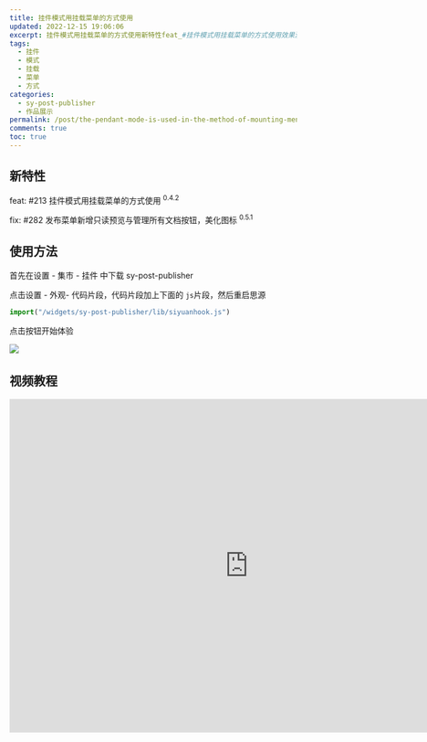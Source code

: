 ```yaml
---
title: 挂件模式用挂载菜单的方式使用
updated: 2022-12-15 19:06:06
excerpt: 挂件模式用挂载菜单的方式使用新特性feat_#挂件模式用挂载菜单的方式使用效果演示​​使用方法现在支持挂件打开窗口了就是还得import一句话import(widgetssypostpublisherlibsiyuanhookjs)​​如果没有添加给出提示​​‍
tags:
  - 挂件
  - 模式
  - 挂载
  - 菜单
  - 方式
categories:
  - sy-post-publisher
  - 作品展示
permalink: /post/the-pendant-mode-is-used-in-the-method-of-mounting-menu-169wrw.html
comments: true
toc: true
---
```

## 新特性

feat: #213 挂件模式用挂载菜单的方式使用 <sup>0.4.2</sup>

fix: #282 发布菜单新增只读预览与管理所有文档按钮，美化图标 <sup>0.5.1</sup>

## 使用方法

首先在设置 - 集市 - 挂件 中下载 sy-post-publisher

点击设置 - 外观- 代码片段，代码片段加上下面的 `js`​ 片段，然后重启思源

```js
import("/widgets/sy-post-publisher/lib/siyuanhook.js")
```

点击按钮开始体验

​![](https://img1.terwer.space/api/public/202212180137539.png)​

## 视频教程

<iframe src="https://player.bilibili.com/player.html?aid=818780043&amp;bvid=BV1cG4y1g7B4&amp;cid=925201310&amp;page=1" data-src="//player.bilibili.com/player.html?aid=818780043&amp;bvid=BV1cG4y1g7B4&amp;cid=925201310&amp;page=1" scrolling="no" border="0" frameborder="no" framespacing="0" allowfullscreen="true" style="width: 836px; height: 584px;"></iframe>

‍